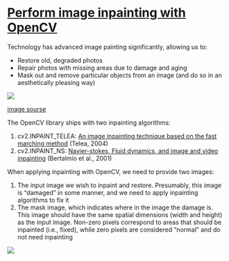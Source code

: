 # [Perform image inpainting with OpenCV](https://www.pyimagesearch.com/2020/05/18/image-inpainting-with-opencv-and-python/)

Technology has advanced image painting significantly, allowing us to:

- Restore old, degraded photos
- Repair photos with missing areas due to damage and aging
- Mask out and remove particular objects from an image (and do so in an aesthetically pleasing way)

![](https://www.pyimagesearch.com/wp-content/uploads/2020/05/opencv_inpainting_example.jpg) 

[image sourse](https://heartbeat.fritz.ai/guide-to-image-inpainting-using-machine-learning-to-edit-and-correct-defects-in-photos-3c1b0e13bbd0?gi=9e620cf85884)

The OpenCV library ships with two inpainting algorithms:

1. cv2.INPAINT_TELEA: [An image inpainting technique based on the fast marching method](https://www.researchgate.net/publication/238183352_An_Image_Inpainting_Technique_Based_on_the_Fast_Marching_Method) (Telea, 2004)
2. cv2.INPAINT_NS: [Navier-stokes, Fluid dynamics, and image and video inpainting](https://www.math.ucla.edu/~bertozzi/papers/cvpr01.pdf) (Bertalmío et al., 2001)

When applying inpainting with OpenCV, we need to provide two images:

1. The input image we wish to inpaint and restore. Presumably, this image is “damaged” in some manner, and we need to apply inpainting algorithms to fix it
2. The mask image, which indicates where in the image the damage is. This image should have the same spatial dimensions (width and height) as the input image. Non-zero pixels correspond to areas that should be inpainted (i.e., fixed), while zero pixels are considered “normal” and do not need inpainting

![](https://www.pyimagesearch.com/wp-content/uploads/2020/05/opencv_inpainting_results02.png)

